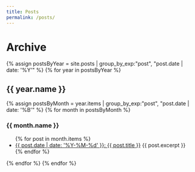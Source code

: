 ```yaml
---
title: Posts
permalink: /posts/
---
```


<h1>Archive</h1>

{% assign postsByYear = site.posts | group_by_exp:"post", "post.date | date: '%Y'" %}
{% for year in postsByYear %}
  <h2>{{ year.name }}</h2>
  {% assign postsByMonth = year.items | group_by_exp:"post", "post.date | date: '%B'" %}
  {% for month in postsByMonth %}
  <h3>{{ month.name }}</h3>
  <ul>
    {% for post in month.items %}
      <li>
        <a href="{{ post.url }}">{{ post.date | date: '%Y-%M-%d' }}: {{ post.title }}</a>
        {{ post.excerpt }}
      </li>
    {% endfor %}
  </ul>
  {% endfor %}
{% endfor %}
